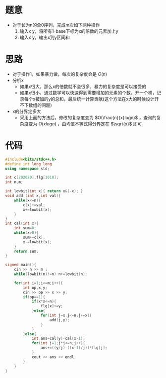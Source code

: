 # 题意
- 对于长为n的全0序列，完成m次如下两种操作
    1. 输入x y，将所有1-base下标为x的倍数的元素加上y
    2. 输入x y，输出x到y区间和
# 思路
- 对于操作1，如果暴力做，每次的复杂度会是 $O(n)$
- 分析x
    - 如果x很大，那么x的倍数就不会很多，暴力的复杂度是可以接受的
    - 如果x很小，通过数学可以快速得到需要增加的元素的个数，开一个桶，记录每个x被加的y的总和，最后统一计算贡献(这个方法在x大的时候设计开不下数组的问题)
- x的分界定多大
    - 采用上面的方法后，修改的复杂度变为 $O(\frac{n}{x}logn)$ ，查询的复杂度变为 $O(xlogn)$ ，由均值不等式得分界定在 $\sqrt{x}$ 即可
# 代码
```cpp
#include<bits/stdc++.h>
#define int long long
using namespace std;

int c[202020],flg[1010];
int n,m;

int lowbit(int x){ return x&(-x); }
void add (int x,int val){
    while(x<=n){
        c[x]+=val;
        x+=lowbit(x);
    }
}
int cal(int x){
    int sum=0;
    while(x>0){
        sum+=c[x];
        x-=lowbit(x);
    }
    return sum;
}

signed main(){
    cin >> n >> m ;
    while(lowbit(n)!=n) n+=lowbit(n);

    for(int i=1;i<=m;i++){
        int op,x,y;
        cin >> op >> x >> y;
        if(op==1){
            if(x*x<=n){
                flg[x]+=y;
            }else{
                for(int j=x;j<=n;j+=x){
                    add(j,y);
                }
            }
        }else{
            int ans=cal(y)-cal(x-1);
            for(int j=1;j*j<=n;j++){
                ans+=((y/j)-((x-1)/j))*flg[j];
            }
            cout << ans << endl;
        }
    }
}
```